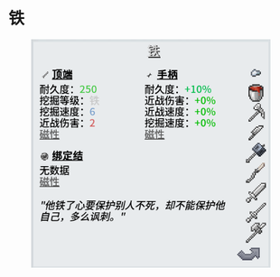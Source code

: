 # 铁

<figure><img src="../../.gitbook/assets/屏幕截图 2025-03-03 171005.png" alt=""><figcaption></figcaption></figure>
